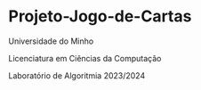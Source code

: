 # Projeto-Jogo-de-Cartas
Universidade do Minho 

Licenciatura em Ciências da Computação

Laboratório de Algoritmia 2023/2024
